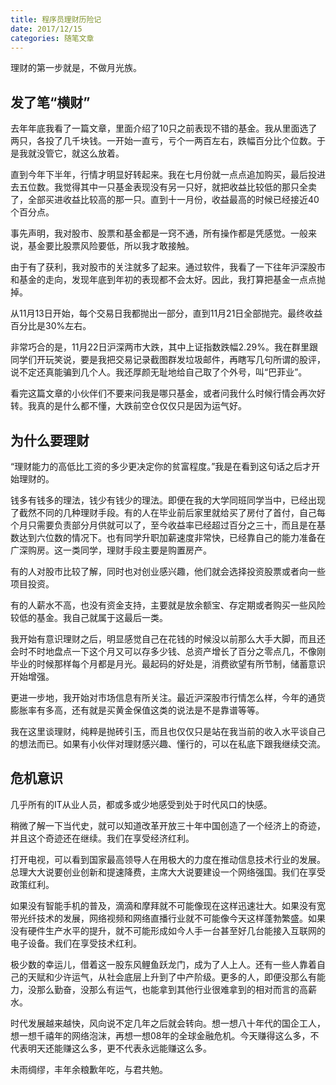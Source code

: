 ```yaml
---
title: 程序员理财历险记
date: 2017/12/15
categories: 随笔文章
---
```


理财的第一步就是，不做月光族。

<!-- more -->

## 发了笔“横财”

去年年底我看了一篇文章，里面介绍了10只之前表现不错的基金。我从里面选了两只，各投了几千块钱。一开始一直亏，亏个一两百左右，跌幅百分比个位数。于是我就没管它，就这么放着。

直到今年下半年，行情才明显好转起来。我在七月份就一点点追加购买，最后投进去五位数。我觉得其中一只基金表现没有另一只好，就把收益比较低的那只全卖了，全部买进收益比较高的那一只。直到十一月份，收益最高的时候已经接近40个百分点。

事先声明，我对股市、股票和基金都是一窍不通，所有操作都是凭感觉。一般来说，基金要比股票风险要低，所以我才敢接触。

由于有了获利，我对股市的关注就多了起来。通过软件，我看了一下往年沪深股市和基金的走向，发现年底到年初的表现都不会太好。因此，我打算把基金一点点抛掉。

从11月13日开始，每个交易日我都抛出一部分，直到11月21日全部抛完。最终收益百分比是30%左右。

非常巧合的是，11月22日沪深两市大跌，其中上证指数跌幅2.29%。我在群里跟同学们开玩笑说，要是我把交易记录截图群发垃圾邮件，再瞎写几句所谓的股评，说不定还真能骗到几个人。我还厚颜无耻地给自己取了个外号，叫“巴菲业”。

看完这篇文章的小伙伴们不要来问我是哪只基金，或者问我什么时候行情会再次好转。我真的是什么都不懂，大跌前空仓仅仅只是因为运气好。

## 为什么要理财
“理财能力的高低比工资的多少更决定你的贫富程度。”我是在看到这句话之后才开始理财的。

钱多有钱多的理法，钱少有钱少的理法。即便在我的大学同班同学当中，已经出现了截然不同的几种理财手段。有的人在毕业前后家里就给买了房付了首付，自己每个月只需要负责部分月供就可以了，至今收益率已经超过百分之三十，而且是在基数达到六位数的情况下。也有同学升职加薪速度非常快，已经靠自己的能力准备在广深购房。这一类同学，理财手段主要是购置房产。

有的人对股市比较了解，同时也对创业感兴趣，他们就会选择投资股票或者向一些项目投资。

有的人薪水不高，也没有资金支持，主要就是放余额宝、存定期或者购买一些风险较低的基金。我自己就属于这最后一类。

我开始有意识理财之后，明显感觉自己在花钱的时候没以前那么大手大脚，而且还会时不时地盘点一下这个月又可以存多少钱、总资产增长了百分之零点几，不像刚毕业的时候那样每个月都是月光。最起码的好处是，消费欲望有所节制，储蓄意识开始增强。

更进一步地，我开始对市场信息有所关注。最近沪深股市行情怎么样，今年的通货膨胀率有多高，还有就是买黄金保值这类的说法是不是靠谱等等。

我在这里谈理财，纯粹是抛砖引玉，而且也仅仅只是站在我当前的收入水平谈自己的想法而已。如果有小伙伴对理财感兴趣、懂行的，可以在私底下跟我继续交流。

## 危机意识
几乎所有的IT从业人员，都或多或少地感受到处于时代风口的快感。

稍微了解一下当代史，就可以知道改革开放三十年中国创造了一个经济上的奇迹，并且这个奇迹还在继续。我们在享受经济红利。

打开电视，可以看到国家最高领导人在用极大的力度在推动信息技术行业的发展。总理大大说要创业创新和提速降费，主席大大说要建设一个网络强国。我们在享受政策红利。

如果没有智能手机的普及，滴滴和摩拜就不可能像现在这样迅速壮大。如果没有宽带光纤技术的发展，网络视频和网络直播行业就不可能像今天这样蓬勃繁盛。如果没有硬件生产水平的提升，就不可能形成如今人手一台甚至好几台能接入互联网的电子设备。我们在享受技术红利。

极少数的幸运儿，借着这一股东风鲤鱼跃龙门，成为了人上人。还有一些人靠着自己的天赋和少许运气，从社会底层上升到了中产阶级。更多的人，即便没那么有能力，没那么勤奋，没那么有运气，也能拿到其他行业很难拿到的相对而言的高薪水。

时代发展越来越快，风向说不定几年之后就会转向。想一想八十年代的国企工人，想一想千禧年的网络泡沫，再想一想08年的全球金融危机。今天赚得这么多，不代表明天还能赚这么多，更不代表永远能赚这么多。

未雨绸缪，丰年余粮歉年吃，与君共勉。
